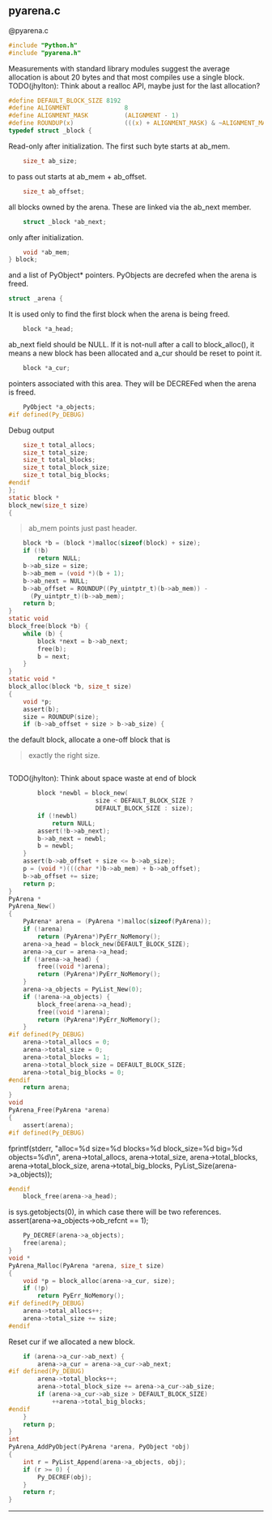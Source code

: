 pyarena.c
-----------


@pyarena.c
```c
#include "Python.h"
#include "pyarena.h"
```

Measurements with standard library modules suggest the average
allocation is about 20 bytes and that most compiles use a single
block.
TODO(jhylton): Think about a realloc API, maybe just for the last
allocation?

```c
#define DEFAULT_BLOCK_SIZE 8192
#define ALIGNMENT               8
#define ALIGNMENT_MASK          (ALIGNMENT - 1)
#define ROUNDUP(x)              (((x) + ALIGNMENT_MASK) & ~ALIGNMENT_MASK)
typedef struct _block {
```

 Read-only after initialization.  The first such byte starts at
 ab_mem.

```c
    size_t ab_size;
```

 to pass out starts at ab_mem + ab_offset.

```c
    size_t ab_offset;
```

 all blocks owned by the arena.  These are linked via the
 ab_next member.

```c
    struct _block *ab_next;
```

 only after initialization.

```c
    void *ab_mem;
} block;
```

and a list of PyObject* pointers.  PyObjects are decrefed
when the arena is freed.

```c
struct _arena {
```

It is used only to find the first block when the arena is
being freed.

```c
    block *a_head;
```

ab_next field should be NULL.  If it is not-null after a
call to block_alloc(), it means a new block has been allocated
and a_cur should be reset to point it.

```c
    block *a_cur;
```

pointers associated with this area.  They will be DECREFed
when the arena is freed.

```c
    PyObject *a_objects;
#if defined(Py_DEBUG)
```

Debug output

```c
    size_t total_allocs;
    size_t total_size;
    size_t total_blocks;
    size_t total_block_size;
    size_t total_big_blocks;
#endif
};
static block *
block_new(size_t size)
{
```

>ab_mem points just past header.

```c
    block *b = (block *)malloc(sizeof(block) + size);
    if (!b)
        return NULL;
    b->ab_size = size;
    b->ab_mem = (void *)(b + 1);
    b->ab_next = NULL;
    b->ab_offset = ROUNDUP((Py_uintptr_t)(b->ab_mem)) -
      (Py_uintptr_t)(b->ab_mem);
    return b;
}
static void
block_free(block *b) {
    while (b) {
        block *next = b->ab_next;
        free(b);
        b = next;
    }
}
static void *
block_alloc(block *b, size_t size)
{
    void *p;
    assert(b);
    size = ROUNDUP(size);
    if (b->ab_offset + size > b->ab_size) {
```

the default block, allocate a one-off block that is
>exactly the right size.

```c
```

TODO(jhylton): Think about space waste at end of block

```c
        block *newbl = block_new(
                        size < DEFAULT_BLOCK_SIZE ?
                        DEFAULT_BLOCK_SIZE : size);
        if (!newbl)
            return NULL;
        assert(!b->ab_next);
        b->ab_next = newbl;
        b = newbl;
    }
    assert(b->ab_offset + size <= b->ab_size);
    p = (void *)(((char *)b->ab_mem) + b->ab_offset);
    b->ab_offset += size;
    return p;
}
PyArena *
PyArena_New()
{
    PyArena* arena = (PyArena *)malloc(sizeof(PyArena));
    if (!arena)
        return (PyArena*)PyErr_NoMemory();
    arena->a_head = block_new(DEFAULT_BLOCK_SIZE);
    arena->a_cur = arena->a_head;
    if (!arena->a_head) {
        free((void *)arena);
        return (PyArena*)PyErr_NoMemory();
    }
    arena->a_objects = PyList_New(0);
    if (!arena->a_objects) {
        block_free(arena->a_head);
        free((void *)arena);
        return (PyArena*)PyErr_NoMemory();
    }
#if defined(Py_DEBUG)
    arena->total_allocs = 0;
    arena->total_size = 0;
    arena->total_blocks = 1;
    arena->total_block_size = DEFAULT_BLOCK_SIZE;
    arena->total_big_blocks = 0;
#endif
    return arena;
}
void
PyArena_Free(PyArena *arena)
{
    assert(arena);
#if defined(Py_DEBUG)
```

fprintf(stderr,
"alloc=%d size=%d blocks=%d block_size=%d big=%d objects=%d\n",
arena->total_allocs, arena->total_size, arena->total_blocks,
arena->total_block_size, arena->total_big_blocks,
PyList_Size(arena->a_objects));

```c
#endif
    block_free(arena->a_head);
```

is sys.getobjects(0), in which case there will be two references.
assert(arena->a_objects->ob_refcnt == 1);

```c
    Py_DECREF(arena->a_objects);
    free(arena);
}
void *
PyArena_Malloc(PyArena *arena, size_t size)
{
    void *p = block_alloc(arena->a_cur, size);
    if (!p)
        return PyErr_NoMemory();
#if defined(Py_DEBUG)
    arena->total_allocs++;
    arena->total_size += size;
#endif
```

Reset cur if we allocated a new block.

```c
    if (arena->a_cur->ab_next) {
        arena->a_cur = arena->a_cur->ab_next;
#if defined(Py_DEBUG)
        arena->total_blocks++;
        arena->total_block_size += arena->a_cur->ab_size;
        if (arena->a_cur->ab_size > DEFAULT_BLOCK_SIZE)
            ++arena->total_big_blocks;
#endif
    }
    return p;
}
int
PyArena_AddPyObject(PyArena *arena, PyObject *obj)
{
    int r = PyList_Append(arena->a_objects, obj);
    if (r >= 0) {
        Py_DECREF(obj);
    }
    return r;
}
```
___